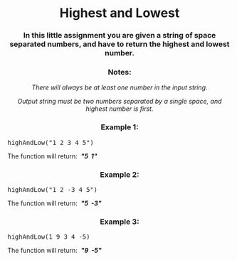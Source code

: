 <div align = "center">

# Highest and Lowest

</div>

<div align = "center">

<h3>In this little assignment you are given a string of space separated numbers, and have to return the highest and lowest number.</h3>

<h3>Notes:</h3>

<p> <em>There will always be at least one number in the input string.</em> </p>

<p> <em>Output string must be two numbers separated by a single space, and highest number is first.</em> </p>

</div>

<div align = "center"> <h3>Example 1:</h3> </div>

<pre>highAndLow("1 2 3 4 5")</pre>

<p>The function will return: &nbsp;<strong><em>"5 &nbsp;1"</em></strong></p>

<div align = "center"> <h3>Example 2:</h3> </div>

<pre>highAndLow("1 2 -3 4 5")</pre>

<p>The function will return: &nbsp;<strong><em>"5 &nbsp;-3"</em></strong></p>

<div align = "center"> <h3>Example 3:</h3> </div>

<pre>highAndLow(1 9 3 4 -5)</pre>

<p>The function will return: &nbsp;<strong><em>"9 &nbsp;-5"</em></strong></p>
